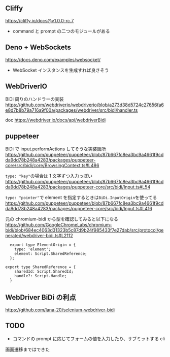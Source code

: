 ## Cliffy

https://cliffy.io/docs@v1.0.0-rc.7

- command と prompt の二つのモジュールがある

## Deno + WebSockets

https://docs.deno.com/examples/websocket/

- WebSocket インスタンスを生成すれば良さそう

## WebDriverIO

BiDi 周りのハンドラーの実装
https://github.com/webdriverio/webdriverio/blob/a273d38d5724c27656fa6e8d7b8b79a716a9f00a/packages/webdriver/src/bidi/handler.ts

doc
https://webdriver.io/docs/api/webdriverBidi

## puppeteer

BiDi で input.performActions してそうな実装箇所
https://github.com/puppeteer/puppeteer/blob/87b667fc8ea3bc9a4661f9cdda9dd78b248a4283/packages/puppeteer-core/src/bidi/core/BrowsingContext.ts#L486

`type: "key"`の場合は 1 文字ずつ入力っぽい
https://github.com/puppeteer/puppeteer/blob/87b667fc8ea3bc9a4661f9cdda9dd78b248a4283/packages/puppeteer-core/src/bidi/Input.ts#L54

`type: "pointer"`で element を指定するときは`BiDi.InputOrigin`を使ってる
https://github.com/puppeteer/puppeteer/blob/87b667fc8ea3bc9a4661f9cdda9dd78b248a4283/packages/puppeteer-core/src/bidi/Input.ts#L416

元の chromium-bidi から型を確認してみると以下になる
https://github.com/GoogleChromeLabs/chromium-bidi/blob/684ec4063d31323b5c87d9b24f985433f7e27dab/src/protocol/generated/webdriver-bidi.ts#L2112

```
  export type ElementOrigin = {
    type: 'element';
    element: Script.SharedReference;
  };

export type SharedReference = {
    sharedId: Script.SharedId;
    handle?: Script.Handle;
  }
```

## WebDriver BiDi の利点

https://github.com/lana-20/selenium-webdriver-bidi

## TODO

- コマンドの prompt に応じてフォームの値を入力したり、サブミットする cli

画面遷移まではできた
